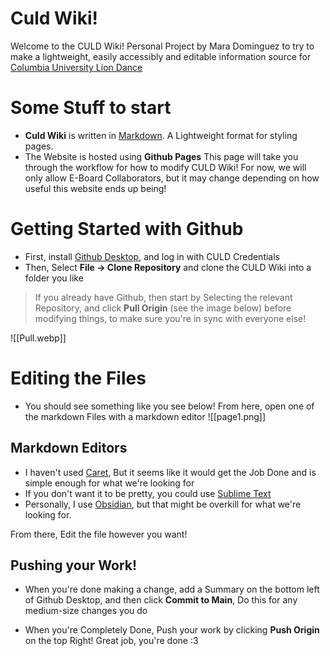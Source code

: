 # Culd Wiki!

Welcome to the CULD Wiki! Personal Project by Mara Dominguez to try to make a lightweight, easily accessibly and editable information source for [Columbia University Lion Dance](culiondance.org)
# Some Stuff to start
- **Culd Wiki** is written in [Markdown](https://www.markdownguide.org/basic-syntax/). A Lightweight format for styling pages. 
- The Website is hosted using **Github Pages** This page will take you through the workflow for how to modify CULD Wiki! For now, we will only allow E-Board Collaborators, but it may change depending on how useful this website ends up being!


# Getting Started with Github
* First, install [Github Desktop](), and log in with CULD Credentials
* Then, Select **File -> Clone Repository** and clone the CULD Wiki into a folder you like

> If you already have Github, then start by Selecting the relevant Repository, and click **Pull Origin** (see the image below) before modifying things, to make sure you're in sync with everyone else!

![[Pull.webp]]

# Editing the Files
* You should see something like you see below! From here, open one of the markdown Files with a markdown editor
![[page1.png]]
## Markdown Editors 
* I haven't used [Caret](https://caret.io/), But it seems like it would get the Job Done and is simple enough for what we're looking for
* If you don't want it to be pretty, you could use [Sublime Text](https://www.sublimetext.com/)
* Personally, I use [Obsidian](https://obsidian.md/), but that might be overkill for what we're looking for. 

From there, Edit the file however you want!

## Pushing your Work!
* When you're done making a change, add a Summary on the bottom left of Github Desktop, and then click **Commit to Main**, Do this for any medium-size changes you do

* When you're Completely Done, Push your work by clicking **Push Origin** on the top Right! Great job, you're done :3
